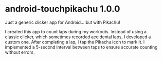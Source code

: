 # android-touchpikachu 1.0.0
Just a generic clicker app for Android… but with Pikachu!

I created this app to count laps during my workouts. Instead of using a classic clicker, which sometimes recorded accidental laps, I developed a custom one. After completing a lap, I tap the Pikachu icon to mark it. I implemented a 5-second interval between taps to ensure accurate counting without errors.
